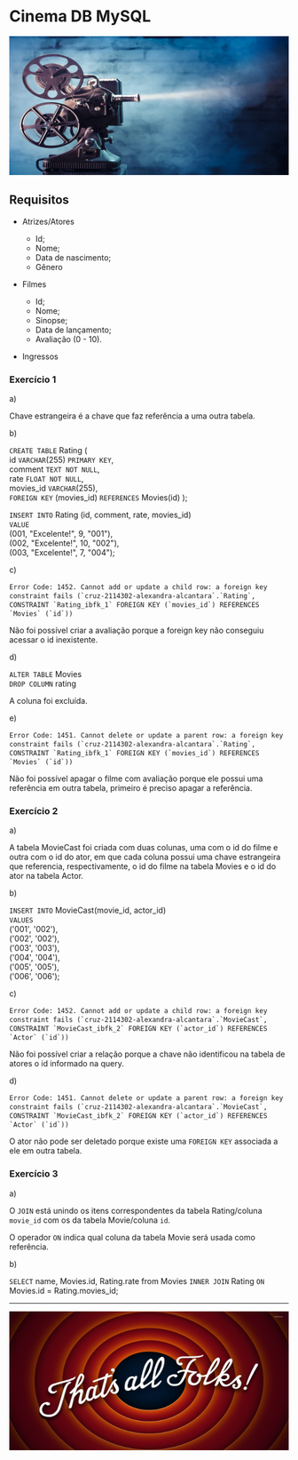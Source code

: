 # Cinema DB MySQL

<img src="./assets/images/cinema.jpg" width="100%" height="250">

## Requisitos

- Atrizes/Atores
  - Id;
  - Nome;
  - Data de nascimento;
  - Gênero
- Filmes

  - Id;
  - Nome;
  - Sinopse;
  - Data de lançamento;
  - Avaliação (0 - 10).

- Ingressos

### Exercício 1

a)

Chave estrangeira é a chave que faz referência a uma outra tabela.

b)

`CREATE TABLE` Rating (<br>
id `VARCHAR`(255) `PRIMARY KEY`,<br>
comment `TEXT NOT NULL`,<br>
rate `FLOAT NOT NULL`,<br>
movies_id `VARCHAR`(255),<br>
`FOREIGN KEY` (movies_id) `REFERENCES` Movies(id)
);

`INSERT INTO` Rating (id, comment, rate, movies_id)<br>
`VALUE`<br>
(001, "Excelente!", 9, "001"),<br>
(002, "Excelente!", 10, "002"),<br>
(003, "Excelente!", 7, "004");

c)

    Error Code: 1452. Cannot add or update a child row: a foreign key constraint fails (`cruz-2114302-alexandra-alcantara`.`Rating`, CONSTRAINT `Rating_ibfk_1` FOREIGN KEY (`movies_id`) REFERENCES `Movies` (`id`))

Não foi possível criar a avaliação porque a foreign key não conseguiu acessar o id inexistente.

d)

`ALTER TABLE` Movies<br>
`DROP COLUMN` rating

A coluna foi excluída.

e)

    Error Code: 1451. Cannot delete or update a parent row: a foreign key constraint fails (`cruz-2114302-alexandra-alcantara`.`Rating`, CONSTRAINT `Rating_ibfk_1` FOREIGN KEY (`movies_id`) REFERENCES `Movies` (`id`))

Não foi possível apagar o filme com avaliação porque ele possui uma referência em outra tabela, primeiro é preciso apagar a referência.

### Exercício 2

a)

A tabela MovieCast foi criada com duas colunas, uma com o id do filme e outra com o id do ator, em que cada coluna possui uma chave estrangeira que referencia, respectivamente, o id do filme na tabela Movies e o id do ator na tabela Actor.

b)

`INSERT INTO` MovieCast(movie_id, actor_id)<br>
`VALUES`<br>
('001', '002'),<br>
('002', '002'),<br>
('003', '003'),<br>
('004', '004'),<br>
('005', '005'),<br>
('006', '006');

c)

    Error Code: 1452. Cannot add or update a child row: a foreign key constraint fails (`cruz-2114302-alexandra-alcantara`.`MovieCast`, CONSTRAINT `MovieCast_ibfk_2` FOREIGN KEY (`actor_id`) REFERENCES `Actor` (`id`))

Não foi possível criar a relação porque a chave não identificou na tabela de atores o id informado na query.

d)

    Error Code: 1451. Cannot delete or update a parent row: a foreign key constraint fails (`cruz-2114302-alexandra-alcantara`.`MovieCast`, CONSTRAINT `MovieCast_ibfk_2` FOREIGN KEY (`actor_id`) REFERENCES `Actor` (`id`))

O ator não pode ser deletado porque existe uma `FOREIGN KEY` associada a ele em outra tabela.

### Exercício 3

a)

O `JOIN` está unindo os itens correspondentes da tabela Rating/coluna `movie_id` com os da tabela Movie/coluna `id`.

O operador `ON` indica qual coluna da tabela Movie será usada como referência.

b)

`SELECT` name, Movies.id, Rating.rate from Movies
`INNER JOIN` Rating `ON` Movies.id = Rating.movies_id;

---

<img src="./assets/images/thats-all-folks.jpg" width="100%" height="250">
